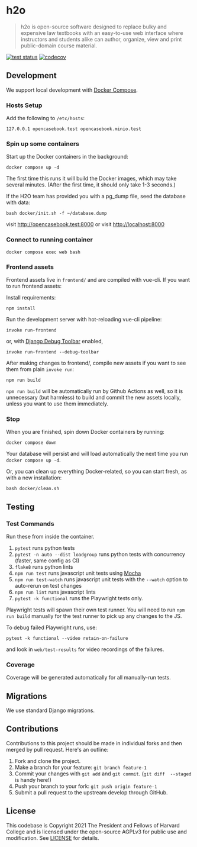 # h2o

> h2o is open-source software designed to replace bulky and expensive law textbooks with an easy-to-use web interface
>where instructors and students alike can author, organize, view and print public-domain course material.

[![test status](https://github.com/harvard-lil/h2o/actions/workflows/tests.yml/badge.svg)](https://github.com/harvard-lil/h2o/actions)
[![codecov](https://codecov.io/gh/harvard-lil/h2o/branch/develop/graph/badge.svg)](https://codecov.io/gh/harvard-lil/h2o)

## Development

We support local development with [Docker Compose](https://docs.docker.com/compose/).

### Hosts Setup

Add the following to `/etc/hosts`:

    127.0.0.1 opencasebook.test opencasebook.minio.test

### Spin up some containers

Start up the Docker containers in the background:

    docker compose up -d

The first time this runs it will build the Docker images, which
may take several minutes. (After the first time, it should only take
1-3 seconds.)

If the H2O team has provided you with a pg_dump file, seed the database with data:

    bash docker/init.sh -f ~/database.dump

visit <http://opencasebook.test:8000> or visit <http://localhost:8000>

### Connect to running container

    docker compose exec web bash

### Frontend assets

Frontend assets live in `frontend/` and are compiled with vue-cli. If you want to run frontend assets:

Install requirements:

    npm install

Run the development server with hot-reloading vue-cli pipeline:

    invoke run-frontend

or, with [Django Debug Toolbar](https://django-debug-toolbar.readthedocs.io/en/latest/index.html#) enabled,

    invoke run-frontend --debug-toolbar

After making changes to frontend/, compile new assets if you want to see them from plain `invoke run`:

    npm run build

`npm run build` will be automatically run by Github Actions as well, so it is unnecessary (but harmless) to build and
commit the new assets locally, unless you want to use them immediately.

### Stop

When you are finished, spin down Docker containers by running:

    docker compose down

Your database will persist and will load automatically the next time you run `docker compose up -d`.

Or, you can clean up everything Docker-related, so you can start fresh, as with a new installation:

    bash docker/clean.sh

## Testing

### Test Commands

Run these from inside the container.

1. `pytest` runs python tests
1. `pytest -n auto --dist loadgroup` runs python tests with concurrency (faster, same config as CI)
1. `flake8` runs python lints
1. `npm run test` runs javascript unit tests using [Mocha](https://mochajs.org)
1. `npm run test-watch` runs javascript unit tests with the `--watch` option to auto-rerun on test changes
1. `npm run lint` runs javascript lints
1. `pytest -k functional` runs the Playwright tests only.

Playwright tests will spawn their own test runner. You will need to run `npm run build` manually for the test runner to pick up any changes to the JS.

To debug failed Playwright runs, use:

    pytest -k functional --video retain-on-failure

and look in `web/test-results` for video recordings of the failures.

### Coverage

Coverage will be generated automatically for all manually-run tests.

## Migrations

We use standard Django migrations.

## Contributions

Contributions to this project should be made in individual forks and then merged by pull request. Here's an outline:

1. Fork and clone the project.
1. Make a branch for your feature: `git branch feature-1`
1. Commit your changes with `git add` and `git commit`. (`git diff  --staged` is handy here!)
1. Push your branch to your fork: `git push origin feature-1`
1. Submit a pull request to the upstream develop through GitHub.

## License

This codebase is Copyright 2021 The President and Fellows of Harvard College and is licensed under the open-source AGPLv3 for public use and modification. See [LICENSE](LICENSE) for details.
